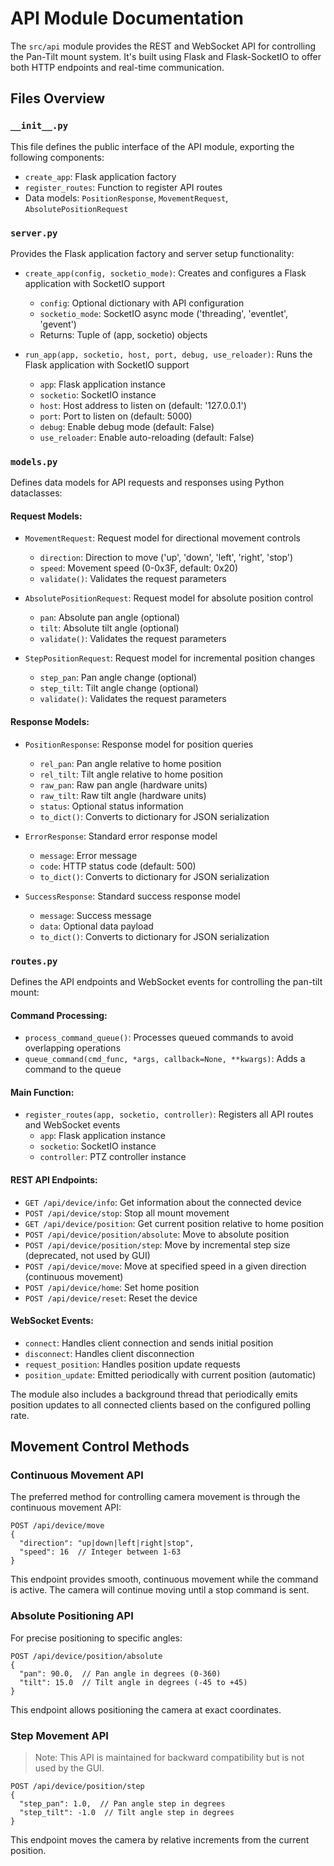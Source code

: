 # API Module Documentation

The `src/api` module provides the REST and WebSocket API for controlling the Pan-Tilt mount system. It's built using Flask and Flask-SocketIO to offer both HTTP endpoints and real-time communication.

## Files Overview

### `__init__.py`

This file defines the public interface of the API module, exporting the following components:
- `create_app`: Flask application factory
- `register_routes`: Function to register API routes
- Data models: `PositionResponse`, `MovementRequest`, `AbsolutePositionRequest`

### `server.py`

Provides the Flask application factory and server setup functionality:

- `create_app(config, socketio_mode)`: Creates and configures a Flask application with SocketIO support
  - `config`: Optional dictionary with API configuration
  - `socketio_mode`: SocketIO async mode ('threading', 'eventlet', 'gevent')
  - Returns: Tuple of (app, socketio) objects

- `run_app(app, socketio, host, port, debug, use_reloader)`: Runs the Flask application with SocketIO support
  - `app`: Flask application instance
  - `socketio`: SocketIO instance
  - `host`: Host address to listen on (default: '127.0.0.1')
  - `port`: Port to listen on (default: 5000)
  - `debug`: Enable debug mode (default: False)
  - `use_reloader`: Enable auto-reloading (default: False)

### `models.py`

Defines data models for API requests and responses using Python dataclasses:

#### Request Models:

- `MovementRequest`: Request model for directional movement controls
  - `direction`: Direction to move ('up', 'down', 'left', 'right', 'stop')
  - `speed`: Movement speed (0-0x3F, default: 0x20)
  - `validate()`: Validates the request parameters

- `AbsolutePositionRequest`: Request model for absolute position control
  - `pan`: Absolute pan angle (optional)
  - `tilt`: Absolute tilt angle (optional)
  - `validate()`: Validates the request parameters

- `StepPositionRequest`: Request model for incremental position changes
  - `step_pan`: Pan angle change (optional)
  - `step_tilt`: Tilt angle change (optional)
  - `validate()`: Validates the request parameters

#### Response Models:

- `PositionResponse`: Response model for position queries
  - `rel_pan`: Pan angle relative to home position
  - `rel_tilt`: Tilt angle relative to home position
  - `raw_pan`: Raw pan angle (hardware units)
  - `raw_tilt`: Raw tilt angle (hardware units)
  - `status`: Optional status information
  - `to_dict()`: Converts to dictionary for JSON serialization

- `ErrorResponse`: Standard error response model
  - `message`: Error message
  - `code`: HTTP status code (default: 500)
  - `to_dict()`: Converts to dictionary for JSON serialization

- `SuccessResponse`: Standard success response model
  - `message`: Success message
  - `data`: Optional data payload
  - `to_dict()`: Converts to dictionary for JSON serialization

### `routes.py`

Defines the API endpoints and WebSocket events for controlling the pan-tilt mount:

#### Command Processing:

- `process_command_queue()`: Processes queued commands to avoid overlapping operations
- `queue_command(cmd_func, *args, callback=None, **kwargs)`: Adds a command to the queue

#### Main Function:

- `register_routes(app, socketio, controller)`: Registers all API routes and WebSocket events
  - `app`: Flask application instance
  - `socketio`: SocketIO instance
  - `controller`: PTZ controller instance

#### REST API Endpoints:

- `GET /api/device/info`: Get information about the connected device
- `POST /api/device/stop`: Stop all mount movement
- `GET /api/device/position`: Get current position relative to home position
- `POST /api/device/position/absolute`: Move to absolute position
- `POST /api/device/position/step`: Move by incremental step size (deprecated, not used by GUI)
- `POST /api/device/move`: Move at specified speed in a given direction (continuous movement)
- `POST /api/device/home`: Set home position
- `POST /api/device/reset`: Reset the device

#### WebSocket Events:

- `connect`: Handles client connection and sends initial position
- `disconnect`: Handles client disconnection
- `request_position`: Handles position update requests
- `position_update`: Emitted periodically with current position (automatic)

The module also includes a background thread that periodically emits position updates to all connected clients based on the configured polling rate.

## Movement Control Methods

### Continuous Movement API

The preferred method for controlling camera movement is through the continuous movement API:

```
POST /api/device/move
{
  "direction": "up|down|left|right|stop",
  "speed": 16  // Integer between 1-63
}
```

This endpoint provides smooth, continuous movement while the command is active. The camera will continue moving until a stop command is sent.

### Absolute Positioning API

For precise positioning to specific angles:

```
POST /api/device/position/absolute
{
  "pan": 90.0,  // Pan angle in degrees (0-360)
  "tilt": 15.0  // Tilt angle in degrees (-45 to +45)
}
```

This endpoint allows positioning the camera at exact coordinates.

### Step Movement API

> Note: This API is maintained for backward compatibility but is not used by the GUI.

```
POST /api/device/position/step
{
  "step_pan": 1.0,  // Pan angle step in degrees
  "step_tilt": -1.0  // Tilt angle step in degrees
}
```

This endpoint moves the camera by relative increments from the current position.
